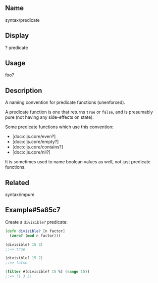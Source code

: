 ## Name
syntax/predicate

## Display
? predicate

## Usage
foo?

## Description

A naming convention for predicate functions (unenforced).

A predicate function is one that returns `true` or `false`, and is presumably
pure (not having any side-effects on state).

Some predicate functions which use this convention:

- [doc:cljs.core/even?]
- [doc:cljs.core/empty?]
- [doc:cljs.core/contains?]
- [doc:cljs.core/nil?]

It is sometimes used to name boolean values as well, not just predicate functions.

## Related
syntax/impure

## Example#5a85c7

Create a `divisible?` predicate:

```clj
(defn divisible? [n factor]
  (zero? (mod n factor)))

(divisible? 15 3)
;;=> true

(divisible? 15 2)
;;=> false

(filter #(divisible? 15 %) (range 15))
;;=> (1 3 5)
```

